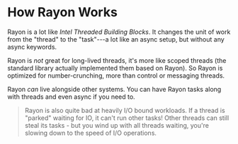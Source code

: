 # How Rayon Works

Rayon is a lot like *Intel Threaded Building Blocks*. It changes the unit of work from the "thread" to the "task"---a lot like an async setup, but without any async keywords.

Rayon is *not* great for long-lived threads, it's more like scoped threads (the standard library actually implemented them based on Rayon). So Rayon is optimized for number-crunching, more than control or messaging threads.

Rayon *can* live alongside other systems. You can have Rayon tasks along with threads and even async if you need to.

> Rayon is also quite bad at heavily I/O bound workloads. If a thread is "parked" waiting for IO, it can't run other tasks! Other threads can still steal its tasks - but you wind up with all threads waiting, you're slowing down to the speed of I/O operations.